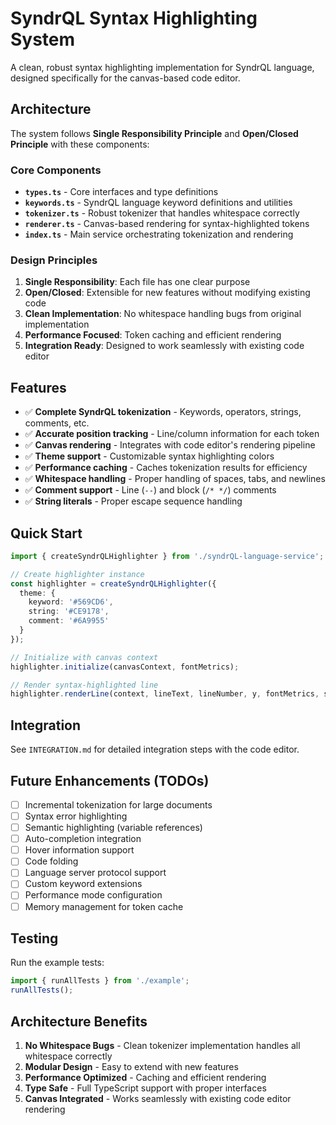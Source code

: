 # SyndrQL Syntax Highlighting System

A clean, robust syntax highlighting implementation for SyndrQL language, designed specifically for the canvas-based code editor.

## Architecture

The system follows **Single Responsibility Principle** and **Open/Closed Principle** with these components:

### Core Components

- **`types.ts`** - Core interfaces and type definitions
- **`keywords.ts`** - SyndrQL language keyword definitions and utilities  
- **`tokenizer.ts`** - Robust tokenizer that handles whitespace correctly
- **`renderer.ts`** - Canvas-based rendering for syntax-highlighted tokens
- **`index.ts`** - Main service orchestrating tokenization and rendering

### Design Principles

1. **Single Responsibility**: Each file has one clear purpose
2. **Open/Closed**: Extensible for new features without modifying existing code  
3. **Clean Implementation**: No whitespace handling bugs from original implementation
4. **Performance Focused**: Token caching and efficient rendering
5. **Integration Ready**: Designed to work seamlessly with existing code editor

## Features

- ✅ **Complete SyndrQL tokenization** - Keywords, operators, strings, comments, etc.
- ✅ **Accurate position tracking** - Line/column information for each token
- ✅ **Canvas rendering** - Integrates with code editor's rendering pipeline
- ✅ **Theme support** - Customizable syntax highlighting colors
- ✅ **Performance caching** - Caches tokenization results for efficiency
- ✅ **Whitespace handling** - Proper handling of spaces, tabs, and newlines
- ✅ **Comment support** - Line (`--`) and block (`/* */`) comments
- ✅ **String literals** - Proper escape sequence handling

## Quick Start

```typescript
import { createSyndrQLHighlighter } from './syndrQL-language-service';

// Create highlighter instance
const highlighter = createSyndrQLHighlighter({
  theme: {
    keyword: '#569CD6',
    string: '#CE9178', 
    comment: '#6A9955'
  }
});

// Initialize with canvas context
highlighter.initialize(canvasContext, fontMetrics);

// Render syntax-highlighted line
highlighter.renderLine(context, lineText, lineNumber, y, fontMetrics, scrollOffset);
```

## Integration

See `INTEGRATION.md` for detailed integration steps with the code editor.

## Future Enhancements (TODOs)

- [ ] Incremental tokenization for large documents
- [ ] Syntax error highlighting  
- [ ] Semantic highlighting (variable references)
- [ ] Auto-completion integration
- [ ] Hover information support
- [ ] Code folding
- [ ] Language server protocol support
- [ ] Custom keyword extensions
- [ ] Performance mode configuration
- [ ] Memory management for token cache

## Testing

Run the example tests:

```typescript
import { runAllTests } from './example';
runAllTests();
```

## Architecture Benefits

1. **No Whitespace Bugs** - Clean tokenizer implementation handles all whitespace correctly
2. **Modular Design** - Easy to extend with new features
3. **Performance Optimized** - Caching and efficient rendering
4. **Type Safe** - Full TypeScript support with proper interfaces
5. **Canvas Integrated** - Works seamlessly with existing code editor rendering